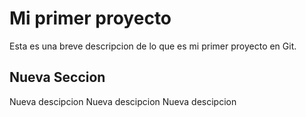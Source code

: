 # Mi primer proyecto 

Esta es una breve descripcion de lo que es mi primer proyecto en Git.

## Nueva Seccion

Nueva descipcion
Nueva descipcion
Nueva descipcion